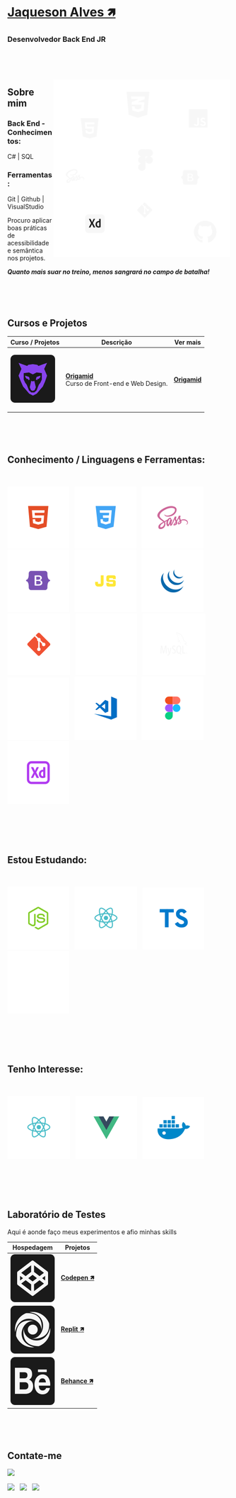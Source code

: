 # <b>[Jaqueson Alves 🡽](linkedin.com/in/ajcordeiro)</b>
### <b>Desenvolvedor Back End JR</b></b>
<br><br><br>

<img src="./img/languages-2.svg" min-width="400" max-width="400" width="400" align="right" alt="badges languages">

## <b>Sobre mim</b>
### Back End - Conhecimentos:<br>
C# | SQL 
### Ferramentas:
Git | Github | VisualStudio

Procuro aplicar boas práticas de acessibilidade e semântica nos projetos.

<p><b>

  _Quanto mais suar no treino, menos sangrará no campo de batalha!_
</p></b>
<br><br><br>


## <b>Cursos e Projetos</b>
<table>
  <thead>
    <tr>
      <th>Curso / Projetos</th>
      <th>Descrição</th>
      <th>Ver mais</th>
    </tr>
  </thead>

  <tbody>
    <tr>
      <td>


![Origamid](./img/origamid.svg)
      </td>
      <td>
        <b>[Origamid](https://github.com/ajcordeiro/courses/tree/develop/origamid)</b><br>
        Curso de Front-end e Web Design.
      </td>
      <td>
        <b>[Origamid](https://github.com/ajcordeiro/courses/tree/develop/origamid)</b><br>
      </td>
    </tr>
    
  </tbody>
</table>
<br><br><br>


## <b>Conhecimento / Linguagens e Ferramentas</b>:
<div style="display: inline_block; text-decoration: none; margin-bottom: 30px"><br>

  ![HTML](img/html.svg) &nbsp;
  ![CSS](./img/css.svg) &nbsp;
  ![SASS](./img/sass.svg) &nbsp;
  ![Bootstrap](./img/bootstrap.svg) &nbsp;
  ![JS](./img/js.svg) &nbsp;
  ![Jquery](./img/jquery.svg) &nbsp;
  ![Git](./img/git.svg) &nbsp;
  ![Github](./img/github.svg) &nbsp;
  ![MySQL](./img/mysql.svg) &nbsp;
  ![Terminal](./img/terminal.svg) &nbsp;
  ![VSCode](./img/vscode.svg) &nbsp;
  ![Figma](./img/figma.svg) &nbsp;
  ![AdobeXD](./img/xd.svg) &nbsp;

</div>
<br><br><br>


## <b>Estou Estudando:</b>
<div style="display: inline_block; text-decoration: none; margin-bottom: 30px"><br>

  ![NodeJS](./img/nodejs.svg) &nbsp;
  ![ReactJS](./img/reactjs.svg) &nbsp;
  ![TS](./img/ts.svg) &nbsp;
  ![Terminal](./img/terminal.svg) &nbsp;

</div>
<br><br><br>


## <b>Tenho Interesse: </b>
<div style="display: inline_block; text-decoration: none; margin-bottom: 30px"><br>

  ![ReactJS](./img/reactjs.svg) &nbsp;
  ![VueJS](./img/vuejs.svg) &nbsp;
  ![Docker](./img/docker.svg) &nbsp;

</div>
<br><br><br>


## <b>Laboratório de Testes</b>
<p>Aqui é aonde faço meus experimentos e afio minhas skills</p>

|           Hospedagem          |                             Projetos                         |
|                -              |                              -                               |
| ![Codepen](./img/codepen.svg) | <b>[Codepen 🡽](https://codepen.io/SoftwaRealles)      </b>  |
| ![Replit](./img/replit.svg)   | <b>[Replit 🡽](https://replit.com/@softwarealles/)     </b>  |
| ![Behance](./img/behance.svg) | <b>[Behance 🡽](https://www.behance.net/softwarealles/)</b>  |
<br><br><br>


## <b>Contate-me</b>
<div>

  <a href="https://web.whatsapp.com/send?phone=+5511954358681&text=Olá%20como%20%20posso%20ajudar?%20" target="_blank"><img src="https://img.shields.io/badge/WHATSAPP-(11)95435--8681-%33920f/?style=for-the-badge&logo=whatsapp&logoColor=success"></a> &nbsp;

  <a href="mailto: jaquesonalves@hotmail.com"><img src="https://img.shields.io/badge/Email-jaquesonalves@hotmail.com-lightgrey?style=for-the-badge&logo=Gmail&logoColor=white"></a> &nbsp;
  <a href="https://www.linkedin.com/in/ajcordeiro/" target="_blank"><img src="https://img.shields.io/badge/Linkedin-ajcordeiro-blue?style=for-the-badge&logo=Linkedin&logoColor=white"></a> &nbsp;
  <a href="https://www.realles.tk" target="_blank"><img src="https://img.shields.io/badge/SITE-www.realles.tk-black?style=for-the-badge"></a> &nbsp;

</div>
<br><br><br>
